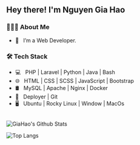 <h2> Hey there! I'm Nguyen Gia Hao</h2>

<h3> 👨🏻‍💻 About Me </h3>

- 🔭 &nbsp; I’m a Web Developer. 

<h3>🛠 Tech Stack</h3>

- 💻 &nbsp; PHP | Laravel | Python | Java | Bash
- 🌐 &nbsp; HTML | CSS | SCSS | JavaScript | Bootstrap
- 🛢 &nbsp; MySQL | Apache | Nginx | Docker 
- 🔧 &nbsp; Deployer | Git
- 🖥 &nbsp; Ubuntu | Rocky Linux | Window | MacOs

<br>

<img align="center" src="https://github-readme-stats.vercel.app/api?username=AIV-T-Shark&include_all_commits=true&count_private=true&show_icons=true&line_height=20&title_color=7A7ADB&icon_color=2234AE&text_color=D3D3D3&bg_color=0,000000,130F40" alt="GiaHao's Github Stats">

</br>

![Top Langs](https://github-readme-stats.vercel.app/api/top-langs/?username=AIV-T-Shark&layout=compact&text_color=daf7dc&bg_color=151515)
